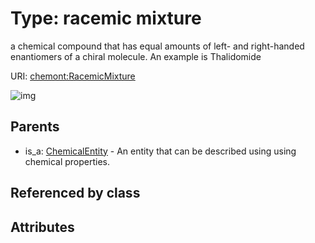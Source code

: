 
# Type: racemic mixture


a chemical compound that has equal amounts of left- and right-handed enantiomers of a chiral molecule. An example is Thalidomide

URI: [chemont:RacemicMixture](http://w3id.org/chemontRacemicMixture)


![img](http://yuml.me/diagram/nofunky;dir:TB/class/[ChemicalEntity]^-[RacemicMixture],[ChemicalEntity])

## Parents

 *  is_a: [ChemicalEntity](ChemicalEntity.md) - An entity that can be described using using chemical properties.

## Referenced by class


## Attributes

